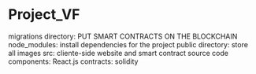 # Project_VF
migrations directory: PUT SMART CONTRACTS ON THE BLOCKCHAIN
node_modules: install dependencies for the project
public directory: store all images
src: cliente-side website and smart contract source code
components: React.js 
contracts: solidity

